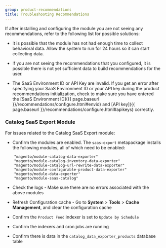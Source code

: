 ```yaml
---
group: product-recommendations
title: Troubleshooting Recommendations
---
```


If after installing and configuring the module you are not seeing any recommendations, refer to the following list for possible solutions:

-  It is possible that the module has not had enough time to collect behavioral data. Allow the system to run for 24 hours so it can start collecting data.

-  If you are not seeing the recommendations that you configured, it is possible there is not yet sufficient data to build recommendations for the user.

-  The SaaS Environment ID or API Key are invalid. If you get an error after specifying your SaaS Environment ID or your API key during the product recommendations initialization, check to make sure you have entered the [SaaS Environment ID]({{ page.baseurl }}/recommendations/configure.html#envid) and [API key]({{ page.baseurl }}/recommendations/configure.html#apikeys) correctly.

### Catalog SaaS Export Module

For issues related to the Catalog SaaS Export module:

-  Confirm the modules are enabled. The `saas-export` metapackage installs the following modules, all of which need to be enabled:

```text
    "magento/module-catalog-data-exporter"
    "magento/module-catalog-inventory-data-exporter"
    "magento/module-catalog-url-rewrite-data-exporter"
    "magento/module-configurable-product-data-exporter"
    "magento/module-data-exporter"
    "magento/module-saas-catalog"
```

-  Check the logs - Make sure there are no errors associated with the above modules

-  Refresh Configuration cache - Go to **System** > **Tools** > **Cache Management**, and clear the configuration cache

-  Confirm the `Product Feed` indexer is set to `Update by Schedule`

-  Confirm the indexers and cron jobs are running

-  Confirm there is data in the `catalog_data_exporter_products` database table
